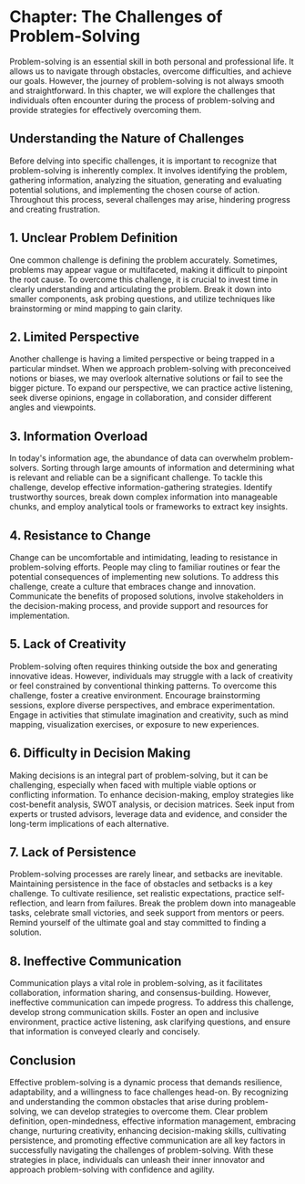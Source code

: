 Chapter: The Challenges of Problem-Solving
==========================================

Problem-solving is an essential skill in both personal and professional life. It allows us to navigate through obstacles, overcome difficulties, and achieve our goals. However, the journey of problem-solving is not always smooth and straightforward. In this chapter, we will explore the challenges that individuals often encounter during the process of problem-solving and provide strategies for effectively overcoming them.

Understanding the Nature of Challenges
--------------------------------------

Before delving into specific challenges, it is important to recognize that problem-solving is inherently complex. It involves identifying the problem, gathering information, analyzing the situation, generating and evaluating potential solutions, and implementing the chosen course of action. Throughout this process, several challenges may arise, hindering progress and creating frustration.

1\. Unclear Problem Definition
-----------------------------

One common challenge is defining the problem accurately. Sometimes, problems may appear vague or multifaceted, making it difficult to pinpoint the root cause. To overcome this challenge, it is crucial to invest time in clearly understanding and articulating the problem. Break it down into smaller components, ask probing questions, and utilize techniques like brainstorming or mind mapping to gain clarity.

2\. Limited Perspective
----------------------

Another challenge is having a limited perspective or being trapped in a particular mindset. When we approach problem-solving with preconceived notions or biases, we may overlook alternative solutions or fail to see the bigger picture. To expand our perspective, we can practice active listening, seek diverse opinions, engage in collaboration, and consider different angles and viewpoints.

3\. Information Overload
-----------------------

In today's information age, the abundance of data can overwhelm problem-solvers. Sorting through large amounts of information and determining what is relevant and reliable can be a significant challenge. To tackle this challenge, develop effective information-gathering strategies. Identify trustworthy sources, break down complex information into manageable chunks, and employ analytical tools or frameworks to extract key insights.

4\. Resistance to Change
-----------------------

Change can be uncomfortable and intimidating, leading to resistance in problem-solving efforts. People may cling to familiar routines or fear the potential consequences of implementing new solutions. To address this challenge, create a culture that embraces change and innovation. Communicate the benefits of proposed solutions, involve stakeholders in the decision-making process, and provide support and resources for implementation.

5\. Lack of Creativity
---------------------

Problem-solving often requires thinking outside the box and generating innovative ideas. However, individuals may struggle with a lack of creativity or feel constrained by conventional thinking patterns. To overcome this challenge, foster a creative environment. Encourage brainstorming sessions, explore diverse perspectives, and embrace experimentation. Engage in activities that stimulate imagination and creativity, such as mind mapping, visualization exercises, or exposure to new experiences.

6\. Difficulty in Decision Making
--------------------------------

Making decisions is an integral part of problem-solving, but it can be challenging, especially when faced with multiple viable options or conflicting information. To enhance decision-making, employ strategies like cost-benefit analysis, SWOT analysis, or decision matrices. Seek input from experts or trusted advisors, leverage data and evidence, and consider the long-term implications of each alternative.

7\. Lack of Persistence
----------------------

Problem-solving processes are rarely linear, and setbacks are inevitable. Maintaining persistence in the face of obstacles and setbacks is a key challenge. To cultivate resilience, set realistic expectations, practice self-reflection, and learn from failures. Break the problem down into manageable tasks, celebrate small victories, and seek support from mentors or peers. Remind yourself of the ultimate goal and stay committed to finding a solution.

8\. Ineffective Communication
----------------------------

Communication plays a vital role in problem-solving, as it facilitates collaboration, information sharing, and consensus-building. However, ineffective communication can impede progress. To address this challenge, develop strong communication skills. Foster an open and inclusive environment, practice active listening, ask clarifying questions, and ensure that information is conveyed clearly and concisely.

Conclusion
----------

Effective problem-solving is a dynamic process that demands resilience, adaptability, and a willingness to face challenges head-on. By recognizing and understanding the common obstacles that arise during problem-solving, we can develop strategies to overcome them. Clear problem definition, open-mindedness, effective information management, embracing change, nurturing creativity, enhancing decision-making skills, cultivating persistence, and promoting effective communication are all key factors in successfully navigating the challenges of problem-solving. With these strategies in place, individuals can unleash their inner innovator and approach problem-solving with confidence and agility.
